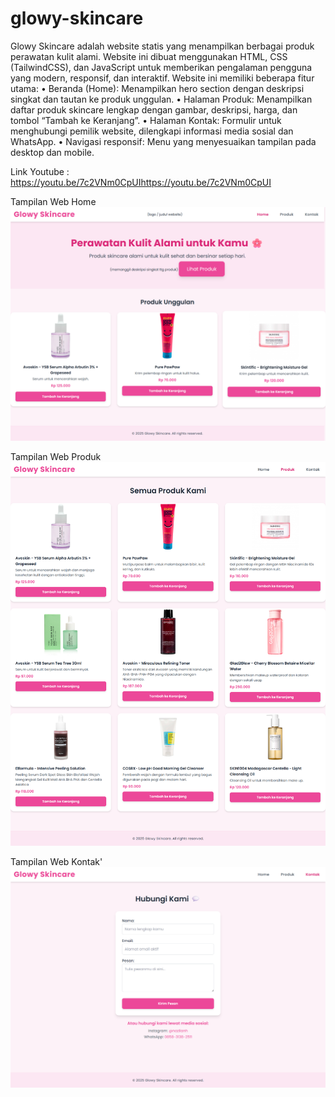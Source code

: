 # glowy-skincare
Glowy Skincare adalah website statis yang menampilkan berbagai produk perawatan kulit alami. Website ini dibuat menggunakan HTML, CSS (TailwindCSS), dan JavaScript untuk memberikan pengalaman pengguna yang modern, responsif, dan interaktif.
Website ini memiliki beberapa fitur utama:
•	Beranda (Home): Menampilkan hero section dengan deskripsi singkat dan tautan ke produk unggulan.
•	Halaman Produk: Menampilkan daftar produk skincare lengkap dengan gambar, deskripsi, harga, dan tombol “Tambah ke Keranjang”.
•	Halaman Kontak: Formulir untuk menghubungi pemilik website, dilengkapi informasi media sosial dan WhatsApp.
•	Navigasi responsif: Menu yang menyesuaikan tampilan pada desktop dan mobile.

Link Youtube : https://youtu.be/7c2VNm0CpUIhttps://youtu.be/7c2VNm0CpUI

Tampilan Web Home
![alt.text](https://github.com/nazilanh/glowy-skincare/blob/main/Glowy%20Skincare/glowy%201.png)

Tampilan Web Produk 
![alt.text](https://github.com/nazilanh/glowy-skincare/blob/main/Glowy%20Skincare/glowy%202.png)

Tampilan Web Kontak'
![alt.text](https://github.com/nazilanh/glowy-skincare/blob/main/Glowy%20Skincare/glowy%203.png)
